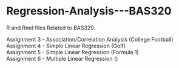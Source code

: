 # Regression-Analysis---BAS320
R and Rmd files Related to BAS320. 

Assignment 3 - Association/Correlation Analysis (College Football) <br>
Assignment 4 - Simple Linear Regression (Golf) <br>
Assignment 5 - Simple Linear Regression (Formula 1) <br>
Assignment 6 - Multiple Linear Regression () <br>

